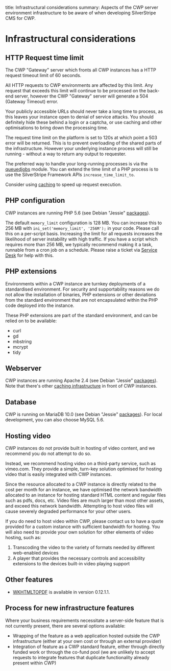 title: Infrastructural considerations
summary: Aspects of the CWP server environment infrastructure to be aware of when developing SilverStripe CMS for CWP.

# Infrastructural considerations

## HTTP Request time limit

The CWP "Gateway" server which fronts all CWP instances
has a HTTP request timeout limit of 60 seconds.

All HTTP requests to CWP environments are affected by this limit. Any request that exceeds this limit will continue to be processed on the back-end server, however the CWP "Gateway" server will generate a 504 (Gateway Timeout) error. 

<div class="warning" markdown='1'>
Your publicly accessible URLs should never take a long time to process, as this leaves your instance open to denial of
service attacks. You should definitely hide these behind a login or a captcha, or use caching and other optimisations
to bring down the processing time.
</div>

The request time limit on the platform is set to 120s at which point a 503 error will be returned. This is
to prevent overloading of the shared parts of the infrastructure. However your underlying instance process will still
be running - without a way to return any output to requester.

The preferred way to handle your long-running processes is via the 
[queuedjobs](https://github.com/silverstripe-australia/silverstripe-queuedjobs) module. 
You can extend the time limit of a PHP process is to use the SilverStripe Framework APIs `increase_time_limit_to`.

Consider using [caching](how_tos/caching) to speed up request execution.

## PHP configuration

CWP instances are running PHP 5.6 (see Debian "Jessie" [packages](https://packages.debian.org/jessie/)).

The default `memory_limit` configuration is 128 MB. You can increase this to 256 MB
with `ini_set('memory_limit', '256M');` in your code.
Please call this on a per-script basis. Increasing the limit for all requests increases the likelihood of server instability with high traffic.
If you have a script which requires more than 256 MB, we typically recommend making it a task, runnable from a cron job on a schedule.
Please raise a ticket via [Service Desk](https://www.cwp.govt.nz/service-desk) for help with this.

## PHP extensions

Environments within a CWP instance are turnkey deployments of a standardised environment. For security and
supportability reasons we do not allow the installation of binaries, PHP extensions or other deviations from the
standard environment that are not encapsulated within the PHP code deployed into the instance.

These PHP extensions are part of the standard environment, and can be relied on to be available:

* curl
* gd
* mbstring
* mcrypt
* tidy

## Webserver

CWP instances are running Apache 2.4 (see Debian "Jessie" [packages](https://packages.debian.org/jessie/)).
Note that there's other [caching infrastructure](/how_tos/caching) in front of CWP instances.

## Database

CWP is running on MariaDB 10.0 (see Debian "Jessie" [packages](https://packages.debian.org/jessie/)).
For local development, you can also choose MySQL 5.6.

## Hosting video

CWP instances do not provide built in hosting of video content, and we recommend you do not attempt to do so.

Instead, we recommend hosting video on a third-party service, such as vimeo.com. They provide a simple, turn-key
solution optimised for hosting video that is easily integrated with CWP instances.

Since the resource allocated to a CWP instance is directly related to the cost per month for an instance, we have
optimised the network bandwidth allocated to an instance for hosting standard HTML content and regular files such as
pdfs, docs, etc. Video files are much larger than most other assets, and exceed this network bandwidth. Attempting to
host video files will cause severely degraded performance for your other users.

If you do need to host video within CWP, please contact us to have a quote provided for a custom instance with
sufficient bandwidth for hosting. You will also need to provide your own solution for other elements of video hosting,
such as:

1. Transcoding the video to the variety of formats needed by different web-enabled devices
1. A player that provides the necessary controls and accessibility extensions to the devices built-in video playing
support

## Other features

 * [WKHTMLTOPDF](http://wkhtmltopdf.org/) is available in version 0.12.1.1.

## Process for new infrastructure features

Where your business requirements necessitate a server-side feature that is not currently present, there are several
options available:

* Wrapping of the feature as a web application hosted outside the CWP infrastructure (either at your own cost or
through an external provider)
* Integration of feature as a CWP standard feature, either through directly funded work or through the co-fund pool
(we are unlikely to accept requests to integrate features that duplicate functionality already present within CWP)
